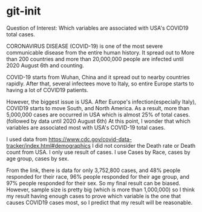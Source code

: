 # git-init

Question of Interest:
Which variables are associated with USA's COVID19 total cases.

CORONAVIRUS DISEASE (COVID-19) is one of the most severe communicable disease from the entire human history. It spread out to More than 200 countries and more than 20,000,000 people are infected until 2020 August 6th and counting.

COVID-19 starts from Wuhan, China and it spread out to nearby countries rapidly. After that, several infectees move to Italy, so entire Europe starts to having a lot of COVID19 patients.

However, the biggest issue is USA. After Europe's infection(especially Italy), COVID19 starts to move South, and North America. 
As a result, more than 5,000,000 cases are occurred in USA which is almost 25% of total cases. (followed by data until 2020 August 6th)
At this point, I wonder that which variables are associated most with USA's COVID-19 total cases.

I used data from https://www.cdc.gov/covid-data-tracker/index.html#demographics
I did not consider the Death rate or Death count from USA. I only use result of cases.
I use Cases by Race, cases by age group, cases by sex.

From the link, there is data for only 3,752,800 cases, and 48% people responded for their race, 96% people responded for their age group, and 97% people responded for their sex.
So my final result can be biased. However, sample size is pretty big (which is more than 1,000,000) so I think my result having enough cases to prove which variable is the one that causes COVID19 cases most, so I predict that my result will be reasonable.
